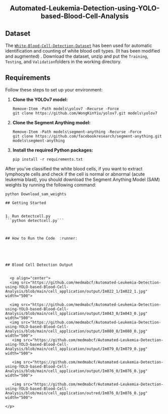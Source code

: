 <h2 align="center"> Automated-Leukemia-Detection-using-YOLO-based-Blood-Cell-Analysis<h2>



## Dataset

The [```White-Blood-Cell-Detection-Dataset```](https://github.com/medmabcf/White-Blood-Cell-Detection-Dataset) has been used for automatic identification and counting of white blood cell types. (It has been modified and augmented) . Download the dataset, unzip and put
the ```Training```, ```Testing```, and ```Validation```folders in the working directory.


## Requirements

Follow these steps to set up your environment:

1. **Clone the YOLOv7 model:**
    ```shell
    Remove-Item -Path models\yolov7 -Recurse -Force
    git clone https://github.com/WongKinYiu/yolov7.git models\yolov7
    ```

2. **Clone the Segment Anything model:**
    ```shell
    Remove-Item -Path models\segment-anything -Recurse -Force
    git clone https://github.com/facebookresearch/segment-anything.git  models\segment-anything
    ```

3. **Install the required Python packages:**
    ```shell
    pip install -r requirements.txt
    ```

After you've classified the white blood cells, if you want to extract lymphocyte cells and check if the cell is normal or abnormal (acute leukemia blast), you should download the Segment Anything Model (SAM) weights by running the following command:

```shell
python Download_sam_weights

## Getting Started 


1. Run detectcell.py 
```python detectcell.py```



## How to Run the Code  :runner:





## Blood Cell Detection Output


  <p align="center">
  <img src="https://github.com/medmabcf/Automated-Leukemia-Detection-using-YOLO-based-Blood-Cell-Analysis/blob/main/cell_application/output/Im022_1/Im022_1.jpg" width="500">
    
  <img src="https://github.com/medmabcf/Automated-Leukemia-Detection-using-YOLO-based-Blood-Cell-Analysis/blob/main/cell_application/output/Im043_0/Im043_0.jpg" width="500">
  <img src="https://github.com/medmabcf/Automated-Leukemia-Detection-using-YOLO-based-Blood-Cell-Analysis/blob/main/cell_application/output/Im080_0/Im080_0.jpg" width="500">
   <img src="https://github.com/medmabcf/Automated-Leukemia-Detection-using-YOLO-based-Blood-Cell-Analysis/blob/main/cell_application/output/Im079_0/Im079_0.jpg" width="500">
   
   <img src="https://github.com/medmabcf/Automated-Leukemia-Detection-using-YOLO-based-Blood-Cell-Analysis/blob/main/cell_application/output/Im076_0/Im076_0.jpg" width="500">

   <img src="https://github.com/medmabcf/Automated-Leukemia-Detection-using-YOLO-based-Blood-Cell-Analysis/blob/main/cell_application/outred/Im076_0/Im076_0.jpg" width="500">
   
</p>




